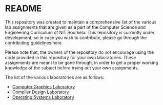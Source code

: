 # README

This repository was created to maintain a comprehensive list of the various lab assignments that are given as a part of the Computer Science and Engineering Curriculum of NIT Rourkela. This repository is currently under development, so in case you wish to contribute, please go through the contributing guidelines here. 

Please note that, the owners of the repository do not encourage using the code provided in this repository for your own laboratories. These assignments are meant to be gone through, in order to get a proper working knowledge of the subject before trying out your own assignments. 

The list of the various laboratories are as follows:
- [Computer Graphics Laboratory](https://github.com/oscnitr/Laboratory-Courses/tree/master/CS375%20-%20Computer%20Graphics%20Laboratory)
- [Compiler Design Laboratory](https://github.com/oscnitr/Laboratory-Courses/tree/master/CS481%20-%20Compiler%20Design%20Laboratory)
- [Operating Systems Laboratory](https://github.com/oscnitr/Laboratory-Courses/tree/master/CS384%20-%20Operating%20Systems%20Laboratory)
